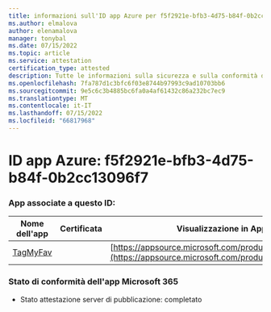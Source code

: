 ```yaml
---
title: informazioni sull'ID app Azure per f5f2921e-bfb3-4d75-b84f-0b2cc13096f7
ms.author: elmalova
author: elenamalova
manager: tonybal
ms.date: 07/15/2022
ms.topic: article
ms.service: attestation
certification_type: attested
description: Tutte le informazioni sulla sicurezza e sulla conformità disponibili per f5f2921e-bfb3-4d75-b84f-0b2cc13096f7.
ms.openlocfilehash: 7fa787d1c3bfc6f03e8744b97993c9ad10703bb6
ms.sourcegitcommit: 9e5c6c3b4885bc6fa0a4af61432c86a232bc7ec9
ms.translationtype: MT
ms.contentlocale: it-IT
ms.lasthandoff: 07/15/2022
ms.locfileid: "66817968"
---
```

# <a name="azure-app-id-f5f2921e-bfb3-4d75-b84f-0b2cc13096f7"></a>ID app Azure: f5f2921e-bfb3-4d75-b84f-0b2cc13096f7


### <a name="apps-associated-with-this-id"></a>App associate a questo ID:
| **Nome dell'app** | **Certificata** | **Visualizzazione in AppSource** |
|--------------|---------------|-----------------------|
| [TagMyFav](../forward/WA200002713.md) |  | [https://appsource.microsoft.com/product/office/WA200002713](https://appsource.microsoft.com/product/office/WA200002713) |

### <a name="microsoft-365-app-compliance-status"></a>Stato di conformità dell'app Microsoft 365
- Stato attestazione server di pubblicazione: completato

